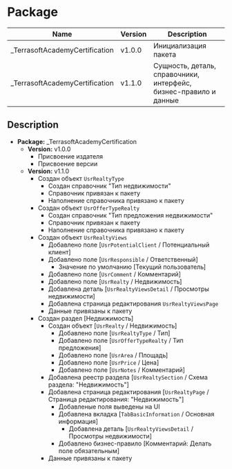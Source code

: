 # Package

Name|Version|Description
---|---|---
_TerrasoftAcademyCertification|v1.0.0|Инициализация пакета
_TerrasoftAcademyCertification|v1.1.0|Сущность, деталь, справочники, интерфейс, бизнес-правило и данные

## Description

* **Package:** _TerrasoftAcademyCertification
  * **Version:** v1.0.0
    * Присвоение издателя
    * Присвоение версии
  * **Version:** v1.1.0
    * Создан объект `UsrRealtyType`
      * Создан справочник "Тип недвижимости"
      * Справочник привязан к пакету
      * Наполнение справочника привязано к пакету
    * Создан объект `UsrOfferTypeRealty`
      * Создан справочник "Тип предложения недвижимости"
      * Справочник привязан к пакету
      * Наполнение справочника привязано к пакету
    * Создан объект `UsrRealtyViews`
      * Добавлено поле [`UsrPotentialClient` / Потенциальный клиент]
      * Добавлено поле [`UsrResponsible` / Ответственный]
        * Значение по умолчанию [Текущий пользователь]
      * Добавлено поле [`UsrComment` / Комментарий]
      * Добавлено поле [`UsrRealty` / Недвижимость]
      * Добавлена деталь [`UsrRealtyViewsDetail` / Просмотры недвижимости]
      * Добавлена страница редактирования `UsrRealtyViewsPage`
      * Данные привязаны к пакету
    * Создан раздел [Недвижимость]
      * Создан объект [`UsrRealty` / Недвижимость]
        * Добавлено поле [`UsrRealtyType` / Тип]
        * Добавлено поле [`UsrOfferTypeRealty` / Тип предложения]
        * Добавлено поле [`UsrArea` / Площадь]
        * Добавлено поле [`UsrPrice` / Цена]
        * Добавлено поле [`UsrNotes` / Комментарий]
      * Добавлена реестр раздела [`UsrRealtySection` / Схема раздела: "Недвижимость"]
      * Добавлена страница редактирования [`UsrRealtyPage` / Страница редактирования: "Недвижимость"]
        * Добавленые поля выведены на UI
        * Добавлена вкладка [`TabBasicInformation` / Основная информация]
          * Добавлена деталь [`UsrRealtyViewsDetail` / Просмотры недвижимости]
        * Добавлено бизнес-правило [Комментарий: Делать поле обязательным]
      * Данные привязаны к пакету
